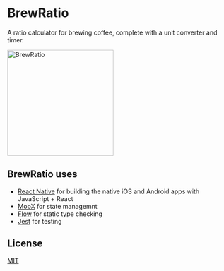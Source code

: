 # BrewRatio

A ratio calculator for brewing coffee, complete with a unit converter and timer.

<img alt="BrewRatio" src="https://cloud.githubusercontent.com/assets/8417465/22185073/759d0086-e093-11e6-93de-f2327894f57b.PNG" width="240">

## BrewRatio uses

- [React Native](https://facebook.github.io/react-native/) for building the native iOS and Android apps with JavaScript + React
- [MobX](https://mobx.js.org/) for state managemnt
- [Flow](https://flowtype.org/) for static type checking
- [Jest](https://facebook.github.io/jest/) for testing

## License

[MIT](https://github.com/andybangs/BrewRatio/blob/master/LICENSE)
